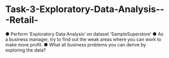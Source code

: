 # Task-3-Exploratory-Data-Analysis---Retail-
● Perform ‘Exploratory Data Analysis’ on dataset ‘SampleSuperstore’ ● As a business manager, try to find out the weak areas where you can work to make more profit. ● What all business problems you can derive by exploring the data?
